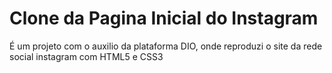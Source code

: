 # Clone da Pagina Inicial do Instagram

É um projeto com o auxilio da plataforma DIO, onde reproduzi o site da rede social instagram com HTML5 e CSS3